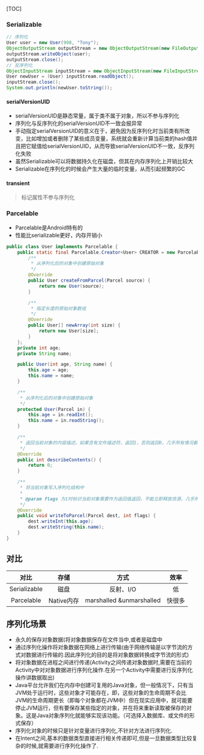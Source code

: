 [TOC]

### Serializable
```java
// 序列化
User user = new User(998, "Tony");
ObjectOutputStream outputStream = new ObjectOutputStream(new FileOutputStream("a.txt"));
outputStream.writeObject(user);
outputStream.close();
// 反序列化
ObjectInputStream inputStream = new ObjectInputStream(new FileInputStream("a.txt"));
User newUser = (User) inputStream.readObject();
inputStream.close();
System.out.println(newUser.toString());
```

#### serialVersionUID
* serialVersionUID是静态常量，属于类不属于对象，所以不参与序列化
* 序列化与反序列化的serialVersionUID不一致会报异常
* 手动指定serialVersionUID的意义在于，避免因为反序列化时当前类有所改变，比如增加或者删除了某些成员变量，系统就会重新计算当前类的hash值并且把它赋值给serialVersionUID，从而导致serialVersionUID不一致，反序列化失败
* 虽然Serializable可以将数据持久化在磁盘，但其在内存序列化上开销比较大
* Serializable在序列化的时候会产生大量的临时变量，从而引起频繁的GC

#### transient
> 标记属性不参与序列化

### Parcelable
* Parcelable是Android特有的
* 性能比serializable更好，内存开销小

```java
public class User implements Parcelable {
    public static final Parcelable.Creator<User> CREATOR = new Parcelable.Creator<User>() {
        /**
         * 从序列化后的对象中创建原始对象
         */
        @Override
        public User createFromParcel(Parcel source) {
            return new User(source);
        }

        /**
         * 指定长度的原始对象数组
         */
        @Override
        public User[] newArray(int size) {
            return new User[size];
        }
    };
    private int age;
    private String name;

    public User(int age, String name) {
        this.age = age;
        this.name = name;
    }

    /**
     * 从序列化后的对象中创建原始对象
     */
    protected User(Parcel in) {
        this.age = in.readInt();
        this.name = in.readString();
    }

    /**
     * 返回当前对象的内容描述。如果含有文件描述符，返回1，否则返回0，几乎所有情况都返回0
     */
    @Override
    public int describeContents() {
        return 0;
    }

    /**
     * 将当前对象写入序列化结构中
     *
     * @param flags 为1时标识当前对象需要作为返回值返回，不能立即释放资源，几乎所有情况下都为0.
     */
    @Override
    public void writeToParcel(Parcel dest, int flags) {
        dest.writeInt(this.age);
        dest.writeString(this.name);
    }
}
```

## 对比
对比 | 存储 | 方式 | 效率
:---: | :---: | :---: | :---:
Serializable | 磁盘 | 反射、I/O | 低
Parcelable | Native内存 | marshalled &unmarshalled | 快很多

## 序列化场景
* 永久的保存对象数据(将对象数据保存在文件当中,或者是磁盘中
* 通过序列化操作将对象数据在网络上进行传输(由于网络传输是以字节流的方式对数据进行传输的.因此序列化的目的是将对象数据转换成字节流的形式)
* 将对象数据在进程之间进行传递(Activity之间传递对象数据时,需要在当前的Activity中对对象数据进行序列化操作.在另一个Activity中需要进行反序列化操作讲数据取出)
* Java平台允许我们在内存中创建可复用的Java对象，但一般情况下，只有当JVM处于运行时，这些对象才可能存在，即，这些对象的生命周期不会比JVM的生命周期更长（即每个对象都在JVM中）但在现实应用中，就可能要停止JVM运行，但有要保存某些指定的对象，并在将来重新读取被保存的对象。这是Java对象序列化就能够实现该功能。（可选择入数据库、或文件的形式保存）
* 序列化对象的时候只是针对变量进行序列化,不针对方法进行序列化.
* 在Intent之间,基本的数据类型直接进行相关传递即可,但是一旦数据类型比较复杂的时候,就需要进行序列化操作了.